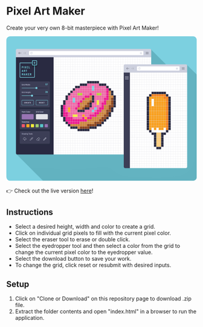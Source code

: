 # Pixel Art Maker

Create your very own 8-bit masterpiece with Pixel Art Maker!

![Screenshot of Pixel Art Maker](img/PixelArtMaker_screenshot.png)

👉 Check out the live version [here](https://mattrdiamond.github.io/Pixel-Art-Maker/)!

## Instructions

- Select a desired height, width and color to create a grid.
- Click on individual grid pixels to fill with the current pixel color.
- Select the eraser tool to erase or double click.
- Select the eyedropper tool and then select a color from the grid to change the current pixel color to the eyedropper value.
- Select the download button to save your work.
- To change the grid, click reset or resubmit with desired inputs.

## Setup

1. Click on "Clone or Download" on this repository page to download .zip file.
2. Extract the folder contents and open "index.html" in a browser to run the application.
